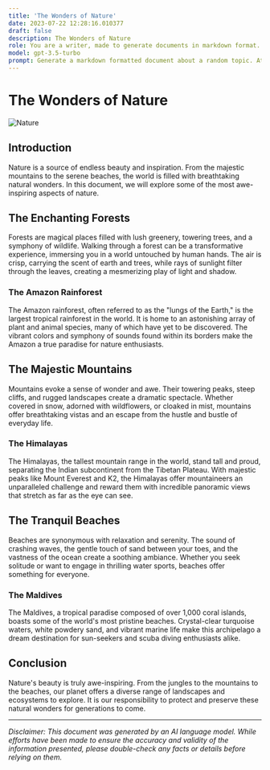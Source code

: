 ```yaml
---
title: 'The Wonders of Nature'
date: 2023-07-22 12:28:16.010377
draft: false
description: The Wonders of Nature
role: You are a writer, made to generate documents in markdown format. It is very important that all of the documents you generate are in valid markdown format.
model: gpt-3.5-turbo
prompt: Generate a markdown formatted document about a random topic. At the bottom, include a disclaimer explaining that the document was generated by you. The first line of the document should be the title. Make sure that the entire document is in proper markdown format, using a mix of various tags to make the document visually appealing.
---
```


# The Wonders of Nature

![Nature](https://images.unsplash.com/photo-1496989940905-6cf664089782?ixlib=rb-1.2.1&auto=format&fit=crop&w=1050&q=80)

## Introduction

Nature is a source of endless beauty and inspiration. From the majestic mountains to the serene beaches, the world is filled with breathtaking natural wonders. In this document, we will explore some of the most awe-inspiring aspects of nature.

## The Enchanting Forests

Forests are magical places filled with lush greenery, towering trees, and a symphony of wildlife. Walking through a forest can be a transformative experience, immersing you in a world untouched by human hands. The air is crisp, carrying the scent of earth and trees, while rays of sunlight filter through the leaves, creating a mesmerizing play of light and shadow.

### The Amazon Rainforest

The Amazon rainforest, often referred to as the "lungs of the Earth," is the largest tropical rainforest in the world. It is home to an astonishing array of plant and animal species, many of which have yet to be discovered. The vibrant colors and symphony of sounds found within its borders make the Amazon a true paradise for nature enthusiasts.

## The Majestic Mountains

Mountains evoke a sense of wonder and awe. Their towering peaks, steep cliffs, and rugged landscapes create a dramatic spectacle. Whether covered in snow, adorned with wildflowers, or cloaked in mist, mountains offer breathtaking vistas and an escape from the hustle and bustle of everyday life.

### The Himalayas

The Himalayas, the tallest mountain range in the world, stand tall and proud, separating the Indian subcontinent from the Tibetan Plateau. With majestic peaks like Mount Everest and K2, the Himalayas offer mountaineers an unparalleled challenge and reward them with incredible panoramic views that stretch as far as the eye can see.

## The Tranquil Beaches

Beaches are synonymous with relaxation and serenity. The sound of crashing waves, the gentle touch of sand between your toes, and the vastness of the ocean create a soothing ambiance. Whether you seek solitude or want to engage in thrilling water sports, beaches offer something for everyone.

### The Maldives

The Maldives, a tropical paradise composed of over 1,000 coral islands, boasts some of the world's most pristine beaches. Crystal-clear turquoise waters, white powdery sand, and vibrant marine life make this archipelago a dream destination for sun-seekers and scuba diving enthusiasts alike.

## Conclusion

Nature's beauty is truly awe-inspiring. From the jungles to the mountains to the beaches, our planet offers a diverse range of landscapes and ecosystems to explore. It is our responsibility to protect and preserve these natural wonders for generations to come.

---

*Disclaimer: This document was generated by an AI language model. While efforts have been made to ensure the accuracy and validity of the information presented, please double-check any facts or details before relying on them.*